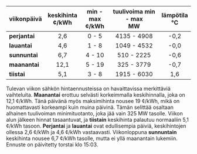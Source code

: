 | viikonpäivä  | keskihinta<br>¢/kWh | min - max<br>¢/kWh | tuulivoima min - max<br>MW | lämpötila<br>°C |
|:-------------|:----------------:|:----------------:|:-------------:|:-------------:|
| **perjantai** | 2,6 | 0 - 5 | 4135 - 4908 | -0,2 |
| **lauantai** | 4,6 | 1 - 8 | 1049 - 4532 | -0,0 |
| **sunnuntai** | 6,7 | 4 - 10 | 510 - 2225 | -0,6 |
| **maanantai** | 12,1 | 5 - 19 | 325 - 3779 | -0,7 |
| **tiistai** | 5,1 | 3 - 8 | 1915 - 6030 | 1,6 |

Tulevan viikon sähkön hintaennusteissa on havaittavissa merkittäviä vaihteluita. **Maanantai** erottuu selvästi korkeimmalla keskihinnalla, joka on 12,1 ¢/kWh. Tänä päivänä myös maksimihinta nousee 19 ¢/kWh, mikä on huomattavasti korkeampi kuin muina päivinä. Tämän selittää osaltaan alhainen tuulivoiman minimituotanto, joka jää vain 325 MW tasolle. Viikon alun jälkeen hinnat tasaantuvat, ja **tiistain** keskihinta palautuu normaaliin 5,1 ¢/kWh tasoon. **Perjantai** ja **lauantai** ovat edullisempia päiviä, keskihintojen ollessa 2,6 ¢/kWh ja 4,6 ¢/kWh vastaavasti. Viikonloppuna **sunnuntain** keskihinta nousee 6,7 ¢/kWh tasolle, mutta ei yllä maanantain lukemiin. Ennuste on päivitetty torstai klo 15:03.